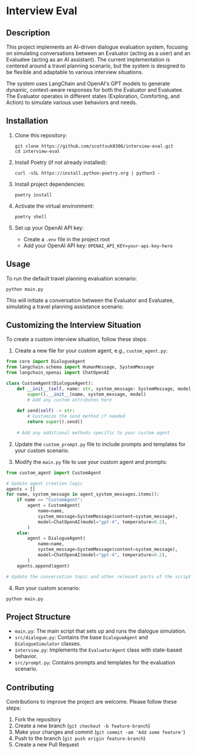 # Interview Eval

## Description

This project implements an AI-driven dialogue evaluation system, focusing on simulating conversations between an Evaluator (acting as a user) and an Evaluatee (acting as an AI assistant). The current implementation is centered around a travel planning scenario, but the system is designed to be flexible and adaptable to various interview situations.

The system uses LangChain and OpenAI's GPT models to generate dynamic, context-aware responses for both the Evaluator and Evaluatee. The Evaluator operates in different states (Exploration, Comforting, and Action) to simulate various user behaviors and needs.

## Installation

1. Clone this repository:
   ```
   git clone https://github.com/scottsuk0306/interview-eval.git
   cd interview-eval
   ```

2. Install Poetry (if not already installed):
   ```
   curl -sSL https://install.python-poetry.org | python3 -
   ```

3. Install project dependencies:
   ```
   poetry install
   ```

4. Activate the virtual environment:
   ```
   poetry shell
   ```

5. Set up your OpenAI API key:
   - Create a `.env` file in the project root
   - Add your OpenAI API key: `OPENAI_API_KEY=your-api-key-here`


## Usage

To run the default travel planning evaluation scenario:

```
python main.py
```

This will initiate a conversation between the Evaluator and Evaluatee, simulating a travel planning assistance scenario.

## Customizing the Interview Situation

To create a custom interview situation, follow these steps:

1. Create a new file for your custom agent, e.g., `custom_agent.py`:

```python
from core import DialogueAgent
from langchain.schema import HumanMessage, SystemMessage
from langchain_openai import ChatOpenAI

class CustomAgent(DialogueAgent):
    def __init__(self, name: str, system_message: SystemMessage, model: ChatOpenAI) -> None:
        super().__init__(name, system_message, model)
        # Add any custom attributes here
        
    def send(self) -> str:
        # Customize the send method if needed
        return super().send()
    
    # Add any additional methods specific to your custom agent
```

2. Update the `custom_prompt.py` file to include prompts and templates for your custom scenario.

3. Modify the `main.py` file to use your custom agent and prompts:

```python
from custom_agent import CustomAgent

# Update agent creation logic
agents = []
for name, system_message in agent_system_messages.items():
    if name == "CustomAgent":
        agent = CustomAgent(
            name=name,
            system_message=SystemMessage(content=system_message),
            model=ChatOpenAI(model="gpt-4", temperature=0.2),
        )
    else:
        agent = DialogueAgent(
            name=name,
            system_message=SystemMessage(content=system_message),
            model=ChatOpenAI(model="gpt-4", temperature=0.2),
        )
    agents.append(agent)

# Update the conversation topic and other relevant parts of the script
```


4. Run your custom scenario:

```
python main.py
```

## Project Structure

- `main.py`: The main script that sets up and runs the dialogue simulation.
- `src/dialogue.py`: Contains the base `DialogueAgent` and `DialogueSimulator` classes.
- `interview.py`: Implements the `EvaluatorAgent` class with state-based behavior.
- `src/prompt.py`: Contains prompts and templates for the evaluation scenario.

## Contributing

Contributions to improve the project are welcome. Please follow these steps:

1. Fork the repository
2. Create a new branch (`git checkout -b feature-branch`)
3. Make your changes and commit (`git commit -am 'Add some feature'`)
4. Push to the branch (`git push origin feature-branch`)
5. Create a new Pull Request